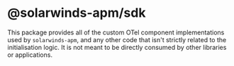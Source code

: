 # @solarwinds-apm/sdk

This package provides all of the custom OTel component implementations used by `solarwinds-apm`, and any other code that isn't strictly related to the initialisation logic. It is not meant to be directly consumed by other libraries or applications.

